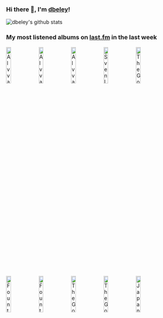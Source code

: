 ### Hi there 👋, I'm [dbeley](https://dbeley.ovh/en)!

![dbeley's github stats](https://github-readme-stats.vercel.app/api?username=dbeley)

### My most listened albums on [last.fm](https://www.last.fm/user/d_beley) in the last week

[<img src='https://lastfm.freetls.fastly.net/i/u/300x300/e41b308ca8a94f72e26a79320a3bf313.jpg' width='16%' height='16%' alt='Alvvays - Blue Rev'>](https://www.last.fm/music/alvvays/blue%2brev)&nbsp;
[<img src='https://lastfm.freetls.fastly.net/i/u/300x300/63ea8d50b43146e7c64414891c20d378.png' width='16%' height='16%' alt='Alvvays - Alvvays'>](https://www.last.fm/music/alvvays/alvvays)&nbsp;
[<img src='https://lastfm.freetls.fastly.net/i/u/300x300/0d3f08283a1d329c0a5f3af191d93015.jpg' width='16%' height='16%' alt='Alvvays - Antisocialites'>](https://www.last.fm/music/alvvays/antisocialites)&nbsp;
[<img src='https://lastfm.freetls.fastly.net/i/u/300x300/93a4a682c6df4e15cea25ec339c6301f.jpg' width='16%' height='16%' alt='Sven Libæk - Inner Space'>](https://www.last.fm/music/sven%2blib%25c3%25a6k/inner%2bspace)&nbsp;
[<img src='https://lastfm.freetls.fastly.net/i/u/300x300/3c470e1f6e5a00558a3c22c7be96793b.jpg' width='16%' height='16%' alt='The Go! Team - Proof of Youth (Special Edition)'>](https://www.last.fm/music/the%2bgo%2521%2bteam/proof%2bof%2byouth%2b%2528special%2bedition%2529)&nbsp;
<br>
[<img src='https://lastfm.freetls.fastly.net/i/u/300x300/65c77be325b04c2eb2fec9674a7fa62a.jpg' width='16%' height='16%' alt='Fountains of Wayne - Fountains of Wayne'>](https://www.last.fm/music/fountains%2bof%2bwayne/fountains%2bof%2bwayne)&nbsp;
[<img src='https://lastfm.freetls.fastly.net/i/u/300x300/f8ac305316fc4fc9ad672a73ff943635.png' width='16%' height='16%' alt='Fountains of Wayne - Welcome Interstate Managers'>](https://www.last.fm/music/fountains%2bof%2bwayne/welcome%2binterstate%2bmanagers)&nbsp;
[<img src='https://lastfm.freetls.fastly.net/i/u/300x300/9cb091fa8ca440c38007c7162c1d74f4.jpg' width='16%' height='16%' alt='The Go! Team - Rolling Blackouts'>](https://www.last.fm/music/the%2bgo%2521%2bteam/rolling%2bblackouts)&nbsp;
[<img src='https://lastfm.freetls.fastly.net/i/u/300x300/912177a1df0a73f5038097f86c696433.png' width='16%' height='16%' alt='The Go! Team - The Scene Between'>](https://www.last.fm/music/the%2bgo%2521%2bteam/the%2bscene%2bbetween)&nbsp;
[<img src='https://lastfm.freetls.fastly.net/i/u/300x300/5d93403fbc951b7d31fa80ff826b5180.jpg' width='16%' height='16%' alt='Japanese Breakfast - Jubilee'>](https://www.last.fm/music/japanese%2bbreakfast/jubilee)&nbsp;
<br>
